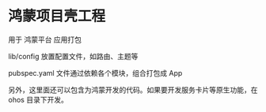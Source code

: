 # 鸿蒙项目壳工程

用于 鸿蒙平台 应用打包

lib/config 放置配置文件，如路由、主题等

pubspec.yaml 文件通过依赖各个模块，组合打包成 App

另外，这里面还可以包含为鸿蒙开发的代码。如果要开发服务卡片等原生功能，在 ohos 目录下开发。